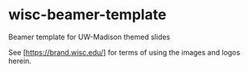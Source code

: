 # wisc-beamer-template
Beamer template for UW-Madison themed slides

See [https://brand.wisc.edu/] for terms of using the images and logos herein.

